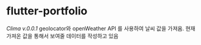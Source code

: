 # flutter-portfolio

*Clima v.0.0.1*
geolocator와 openWeather API 를 사용하여 날씨 값을 가져옴.
현재 가져온 값을 통해서 보여줄 데이터를 작성하고 있음
